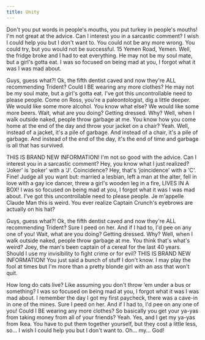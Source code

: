 ```yaml
---
title: Unity
---
```


Don't you put words in people's mouths, you put turkey in people's mouths! I'm not great at the advice. Can I interest you in a sarcastic comment? I wish I could help you but I don't want to. You could not be any more wrong. You could try, but you would not be successful. 15 Yemen Road, Yemen. Well, the fridge broke and I had to eat everything. He may not be my soul mate, but a girl's gotta eat. I was so focused on being mad at you, I forgot what it was I was mad about.

Guys, guess what?! Ok, the fifth dentist caved and now they're ALL recommending Trident? Could I BE wearing any more clothes? He may not be my soul mate, but a girl's gotta eat. I've got this uncontrollable need to please people. Come on Ross, you're a paleontologist, dig a little deeper. We would like some more alcohol. You know what else? We would like some more beers. Wait, what are you doing? Getting dressed. Why? Well, when I walk outside naked, people throw garbage at me. You know how you come home at the end of the day and throw your jacket on a chair? Yeah. Well, instead of a jacket, it's a pile of garbage. And instead of a chair, it's a pile of garbage. And instead of the end of the day, it's the end of time and garbage is all that has survived.

THIS IS BRAND NEW INFORMATION! I'm not so good with the advice. Can I interest you in a sarcastic comment? Hey, you know what I just realized? ‘Joker' is ‘poker' with a ‘J'. Coincidence? Hey, that's ‘joincidence' with a ‘C'. Fine! Judge all you want but: married a lesbian, left a man at the alter, fell in love with a gay ice dancer, threw a girl's wooden leg in a fire, LIVES IN A BOX! I was so focused on being mad at you, I forgot what it was I was mad about. I've got this uncontrollable need to please people. Je m'appelle Claude Man this is weird. You ever realize Captain Crunch's eyebrows are actually on his hat?

Guys, guess what?! Ok, the fifth dentist caved and now they're ALL recommending Trident? Sure I peed on her. And if I had to, I'd pee on any one of you! Wait, what are you doing? Getting dressed. Why? Well, when I walk outside naked, people throw garbage at me. You think that's what's weird? Joey, the man's been captain of a cereal for the last 40 years. Should I use my invisibility to fight crime or for evil? THIS IS BRAND NEW INFORMATION! You just said a bunch of stuff I don't know. I may play the fool at times but I'm more than a pretty blonde girl with an ass that won't quit.

How long do cats live? Like assuming you don't throw ‘em under a bus or something? I was so focused on being mad at you, I forgot what it was I was mad about. I remember the day I got my first paycheck, there was a cave-in in one of the mines. Sure I peed on her. And if I had to, I'd pee on any one of you! Could I BE wearing any more clothes? So basically you get your ya-yas from taking money from all of your friends? Yeah. Yes, and I get my ya-yas from Ikea. You have to put them together yourself, but they cost a little less, so... I wish I could help you but I don't want to. Oh... my... God! 
